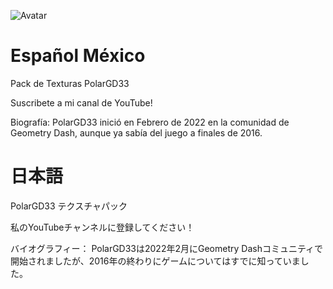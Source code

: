 ![Avatar](https://github.com/user-attachments/assets/c54bb620-cb23-4241-8695-60c403d671d5)


# Español México
Pack de Texturas PolarGD33

Suscribete a mi canal de YouTube!

Biografía:
PolarGD33 inició en Febrero de 2022 en la comunidad de Geometry Dash, aunque ya sabía del juego a finales de 2016.

# 日本語
PolarGD33 テクスチャパック

私のYouTubeチャンネルに登録してください！

バイオグラフィー：
PolarGD33は2022年2月にGeometry Dashコミュニティで開始されましたが、2016年の終わりにゲームについてはすでに知っていました。
